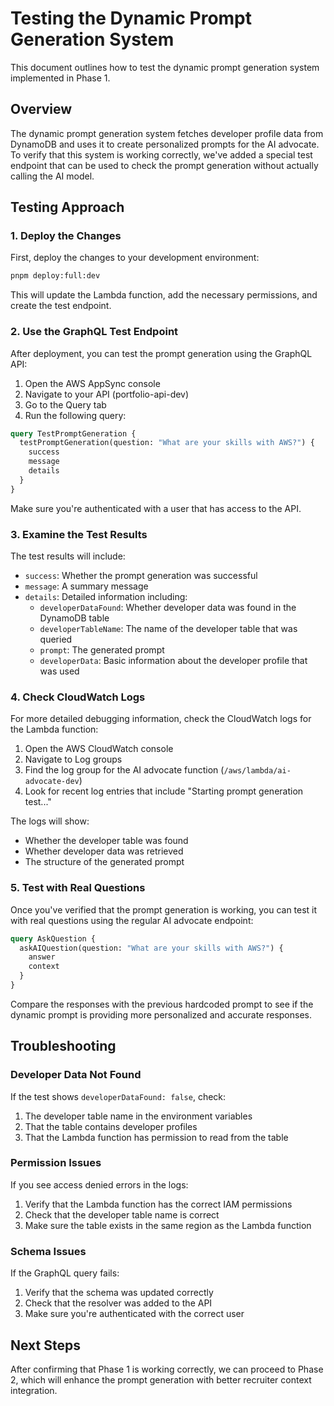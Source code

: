 # Testing the Dynamic Prompt Generation System

This document outlines how to test the dynamic prompt generation system implemented in Phase 1.

## Overview

The dynamic prompt generation system fetches developer profile data from DynamoDB and uses it to create personalized prompts for the AI advocate. To verify that this system is working correctly, we've added a special test endpoint that can be used to check the prompt generation without actually calling the AI model.

## Testing Approach

### 1. Deploy the Changes

First, deploy the changes to your development environment:

```bash
pnpm deploy:full:dev
```

This will update the Lambda function, add the necessary permissions, and create the test endpoint.

### 2. Use the GraphQL Test Endpoint

After deployment, you can test the prompt generation using the GraphQL API:

1. Open the AWS AppSync console
2. Navigate to your API (portfolio-api-dev)
3. Go to the Query tab
4. Run the following query:

```graphql
query TestPromptGeneration {
  testPromptGeneration(question: "What are your skills with AWS?") {
    success
    message
    details
  }
}
```

Make sure you're authenticated with a user that has access to the API.

### 3. Examine the Test Results

The test results will include:

- `success`: Whether the prompt generation was successful
- `message`: A summary message
- `details`: Detailed information including:
  - `developerDataFound`: Whether developer data was found in the DynamoDB table
  - `developerTableName`: The name of the developer table that was queried
  - `prompt`: The generated prompt
  - `developerData`: Basic information about the developer profile that was used

### 4. Check CloudWatch Logs

For more detailed debugging information, check the CloudWatch logs for the Lambda function:

1. Open the AWS CloudWatch console
2. Navigate to Log groups
3. Find the log group for the AI advocate function (`/aws/lambda/ai-advocate-dev`)
4. Look for recent log entries that include "Starting prompt generation test..."

The logs will show:

- Whether the developer table was found
- Whether developer data was retrieved
- The structure of the generated prompt

### 5. Test with Real Questions

Once you've verified that the prompt generation is working, you can test it with real questions using the regular AI advocate endpoint:

```graphql
query AskQuestion {
  askAIQuestion(question: "What are your skills with AWS?") {
    answer
    context
  }
}
```

Compare the responses with the previous hardcoded prompt to see if the dynamic prompt is providing more personalized and accurate responses.

## Troubleshooting

### Developer Data Not Found

If the test shows `developerDataFound: false`, check:

1. The developer table name in the environment variables
2. That the table contains developer profiles
3. That the Lambda function has permission to read from the table

### Permission Issues

If you see access denied errors in the logs:

1. Verify that the Lambda function has the correct IAM permissions
2. Check that the developer table name is correct
3. Make sure the table exists in the same region as the Lambda function

### Schema Issues

If the GraphQL query fails:

1. Verify that the schema was updated correctly
2. Check that the resolver was added to the API
3. Make sure you're authenticated with the correct user

## Next Steps

After confirming that Phase 1 is working correctly, we can proceed to Phase 2, which will enhance the prompt generation with better recruiter context integration.
